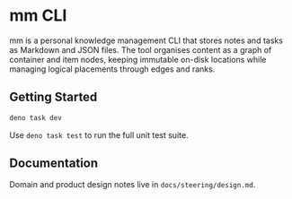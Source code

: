 # mm CLI

mm is a personal knowledge management CLI that stores notes and tasks as Markdown and JSON files.
The tool organises content as a graph of container and item nodes, keeping immutable on-disk
locations while managing logical placements through edges and ranks.

## Getting Started

```sh
deno task dev
```

Use `deno task test` to run the full unit test suite.

## Documentation

Domain and product design notes live in `docs/steering/design.md`.
